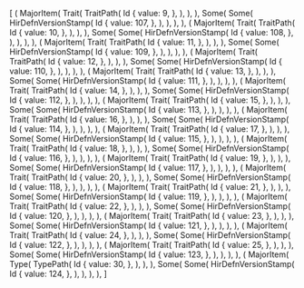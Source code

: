 [
    (
        MajorItem(
            Trait(
                TraitPath(
                    Id {
                        value: 9,
                    },
                ),
            ),
        ),
        Some(
            Some(
                HirDefnVersionStamp(
                    Id {
                        value: 107,
                    },
                ),
            ),
        ),
    ),
    (
        MajorItem(
            Trait(
                TraitPath(
                    Id {
                        value: 10,
                    },
                ),
            ),
        ),
        Some(
            Some(
                HirDefnVersionStamp(
                    Id {
                        value: 108,
                    },
                ),
            ),
        ),
    ),
    (
        MajorItem(
            Trait(
                TraitPath(
                    Id {
                        value: 11,
                    },
                ),
            ),
        ),
        Some(
            Some(
                HirDefnVersionStamp(
                    Id {
                        value: 109,
                    },
                ),
            ),
        ),
    ),
    (
        MajorItem(
            Trait(
                TraitPath(
                    Id {
                        value: 12,
                    },
                ),
            ),
        ),
        Some(
            Some(
                HirDefnVersionStamp(
                    Id {
                        value: 110,
                    },
                ),
            ),
        ),
    ),
    (
        MajorItem(
            Trait(
                TraitPath(
                    Id {
                        value: 13,
                    },
                ),
            ),
        ),
        Some(
            Some(
                HirDefnVersionStamp(
                    Id {
                        value: 111,
                    },
                ),
            ),
        ),
    ),
    (
        MajorItem(
            Trait(
                TraitPath(
                    Id {
                        value: 14,
                    },
                ),
            ),
        ),
        Some(
            Some(
                HirDefnVersionStamp(
                    Id {
                        value: 112,
                    },
                ),
            ),
        ),
    ),
    (
        MajorItem(
            Trait(
                TraitPath(
                    Id {
                        value: 15,
                    },
                ),
            ),
        ),
        Some(
            Some(
                HirDefnVersionStamp(
                    Id {
                        value: 113,
                    },
                ),
            ),
        ),
    ),
    (
        MajorItem(
            Trait(
                TraitPath(
                    Id {
                        value: 16,
                    },
                ),
            ),
        ),
        Some(
            Some(
                HirDefnVersionStamp(
                    Id {
                        value: 114,
                    },
                ),
            ),
        ),
    ),
    (
        MajorItem(
            Trait(
                TraitPath(
                    Id {
                        value: 17,
                    },
                ),
            ),
        ),
        Some(
            Some(
                HirDefnVersionStamp(
                    Id {
                        value: 115,
                    },
                ),
            ),
        ),
    ),
    (
        MajorItem(
            Trait(
                TraitPath(
                    Id {
                        value: 18,
                    },
                ),
            ),
        ),
        Some(
            Some(
                HirDefnVersionStamp(
                    Id {
                        value: 116,
                    },
                ),
            ),
        ),
    ),
    (
        MajorItem(
            Trait(
                TraitPath(
                    Id {
                        value: 19,
                    },
                ),
            ),
        ),
        Some(
            Some(
                HirDefnVersionStamp(
                    Id {
                        value: 117,
                    },
                ),
            ),
        ),
    ),
    (
        MajorItem(
            Trait(
                TraitPath(
                    Id {
                        value: 20,
                    },
                ),
            ),
        ),
        Some(
            Some(
                HirDefnVersionStamp(
                    Id {
                        value: 118,
                    },
                ),
            ),
        ),
    ),
    (
        MajorItem(
            Trait(
                TraitPath(
                    Id {
                        value: 21,
                    },
                ),
            ),
        ),
        Some(
            Some(
                HirDefnVersionStamp(
                    Id {
                        value: 119,
                    },
                ),
            ),
        ),
    ),
    (
        MajorItem(
            Trait(
                TraitPath(
                    Id {
                        value: 22,
                    },
                ),
            ),
        ),
        Some(
            Some(
                HirDefnVersionStamp(
                    Id {
                        value: 120,
                    },
                ),
            ),
        ),
    ),
    (
        MajorItem(
            Trait(
                TraitPath(
                    Id {
                        value: 23,
                    },
                ),
            ),
        ),
        Some(
            Some(
                HirDefnVersionStamp(
                    Id {
                        value: 121,
                    },
                ),
            ),
        ),
    ),
    (
        MajorItem(
            Trait(
                TraitPath(
                    Id {
                        value: 24,
                    },
                ),
            ),
        ),
        Some(
            Some(
                HirDefnVersionStamp(
                    Id {
                        value: 122,
                    },
                ),
            ),
        ),
    ),
    (
        MajorItem(
            Trait(
                TraitPath(
                    Id {
                        value: 25,
                    },
                ),
            ),
        ),
        Some(
            Some(
                HirDefnVersionStamp(
                    Id {
                        value: 123,
                    },
                ),
            ),
        ),
    ),
    (
        MajorItem(
            Type(
                TypePath(
                    Id {
                        value: 30,
                    },
                ),
            ),
        ),
        Some(
            Some(
                HirDefnVersionStamp(
                    Id {
                        value: 124,
                    },
                ),
            ),
        ),
    ),
]